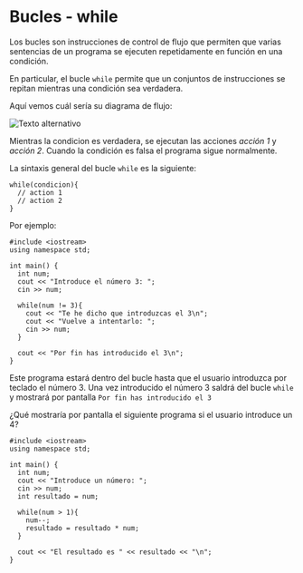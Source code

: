# Bucles - while

Los bucles son instrucciones de control de flujo que permiten que varias sentencias de un programa se ejecuten repetidamente en función en una condición.

En particular, el bucle `while` permite que un conjuntos de instrucciones se repitan mientras una condición sea verdadera.

Aquí vemos cuál sería su diagrama de flujo:

![Texto alternativo](https://i0.wp.com/somoshackersdelaprogramacion.es/wp-content/uploads/2022/05/while.jpg?resize=500%2C189&ssl=1)

Mientras la condicion es verdadera, se ejecutan las acciones _acción 1_ y _acción 2_. Cuando la condición es falsa el programa sigue normalmente.

La sintaxis general del bucle `while` es la siguiente:

```
while(condicion){
  // action 1
  // action 2
}
```

Por ejemplo:

```
#include <iostream>
using namespace std;

int main() {
  int num;
  cout << "Introduce el número 3: ";
  cin >> num;

  while(num != 3){
    cout << "Te he dicho que introduzcas el 3\n";
    cout << "Vuelve a intentarlo: ";
    cin >> num;
  }

  cout << "Por fin has introducido el 3\n";
}
```

Este programa estará dentro del bucle hasta que el usuario introduzca por teclado el número 3. Una vez introducido el número 3 saldrá del bucle `while` y mostrará por pantalla `Por fin has introducido el 3`

¿Qué mostraría por pantalla el siguiente programa si el usuario introduce un 4?

```
#include <iostream>
using namespace std;

int main() {
  int num;
  cout << "Introduce un número: ";
  cin >> num;
  int resultado = num;

  while(num > 1){
    num--;
    resultado = resultado * num;
  }

  cout << "El resultado es " << resultado << "\n";
}
```
